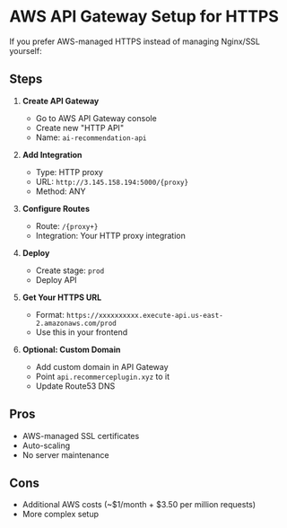 # AWS API Gateway Setup for HTTPS

If you prefer AWS-managed HTTPS instead of managing Nginx/SSL yourself:

## Steps

1. **Create API Gateway**
   - Go to AWS API Gateway console
   - Create new "HTTP API"
   - Name: `ai-recommendation-api`

2. **Add Integration**
   - Type: HTTP proxy
   - URL: `http://3.145.158.194:5000/{proxy}`
   - Method: ANY

3. **Configure Routes**
   - Route: `/{proxy+}`
   - Integration: Your HTTP proxy integration

4. **Deploy**
   - Create stage: `prod`
   - Deploy API

5. **Get Your HTTPS URL**
   - Format: `https://xxxxxxxxxx.execute-api.us-east-2.amazonaws.com/prod`
   - Use this in your frontend

6. **Optional: Custom Domain**
   - Add custom domain in API Gateway
   - Point `api.recommerceplugin.xyz` to it
   - Update Route53 DNS

## Pros
- AWS-managed SSL certificates
- Auto-scaling
- No server maintenance

## Cons
- Additional AWS costs (~$1/month + $3.50 per million requests)
- More complex setup
